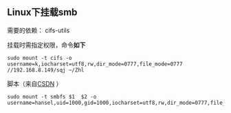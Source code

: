## Linux下挂载smb
需要的依赖： cifs-utils

挂载时需指定权限，命令**如下** 

```
sudo mount -t cifs -o username=k,iocharset=utf8,rw,dir_mode=0777,file_mode=0777 //192.168.8.149/sqj ~/Zhl
```

脚本（来自[CSDN](https://blog.csdn.net/hansel/article/details/21477511) ）
```shell
sudo mount -t smbfs $1  $2 -o username=hansel,uid=1000,gid=1000,iocharset=utf8,rw,dir_mode=0777,file_mode=0777
```
